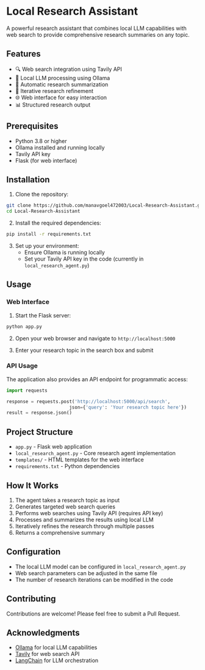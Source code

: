 # Local Research Assistant

A powerful research assistant that combines local LLM capabilities with web search to provide comprehensive research summaries on any topic.

## Features

- 🔍 Web search integration using Tavily API
- 🤖 Local LLM processing using Ollama
- 📝 Automatic research summarization
- 🔄 Iterative research refinement
- 🌐 Web interface for easy interaction
- 📊 Structured research output

## Prerequisites

- Python 3.8 or higher
- Ollama installed and running locally
- Tavily API key
- Flask (for web interface)

## Installation

1. Clone the repository:
```bash
git clone https://github.com/manavgoel472003/Local-Research-Assistant.git
cd Local-Research-Assistant
```

2. Install the required dependencies:
```bash
pip install -r requirements.txt
```

3. Set up your environment:
   - Ensure Ollama is running locally
   - Set your Tavily API key in the code (currently in `local_research_agent.py`)

## Usage

### Web Interface

1. Start the Flask server:
```bash
python app.py
```

2. Open your web browser and navigate to `http://localhost:5000`

3. Enter your research topic in the search box and submit

### API Usage

The application also provides an API endpoint for programmatic access:

```python
import requests

response = requests.post('http://localhost:5000/api/search', 
                       json={'query': 'Your research topic here'})
result = response.json()
```

## Project Structure

- `app.py` - Flask web application
- `local_research_agent.py` - Core research agent implementation
- `templates/` - HTML templates for the web interface
- `requirements.txt` - Python dependencies

## How It Works

1. The agent takes a research topic as input
2. Generates targeted web search queries
3. Performs web searches using Tavily API (requires API key)
4. Processes and summarizes the results using local LLM
5. Iteratively refines the research through multiple passes
6. Returns a comprehensive summary

## Configuration

- The local LLM model can be configured in `local_research_agent.py`
- Web search parameters can be adjusted in the same file
- The number of research iterations can be modified in the code

## Contributing

Contributions are welcome! Please feel free to submit a Pull Request.

## Acknowledgments

- [Ollama](https://ollama.ai/) for local LLM capabilities
- [Tavily](https://tavily.com/) for web search API
- [LangChain](https://www.langchain.com/) for LLM orchestration 
